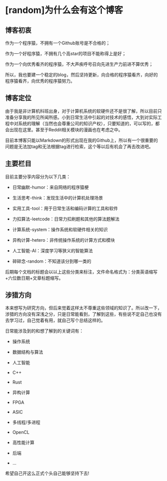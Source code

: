  [random]为什么会有这个博客
 ======
 
博客初衷
------
 
 作为一个程序猿，不拥有一个Github账号是不合格的；
 
 作为一个好程序猿，不拥有几个高star的项目不能称得上是好；
 
 作为一个向优秀看齐的程序猿，不大声疾呼号召向先进生产力前进不算优秀；
 
 所以，我也要建一个稳定的blog，然后坚持更新，向合格的程序猿看齐，向好的程序猿看齐，向优秀的程序猿努力。
 
博客定位
------
 
 由于我是非计算机科班出身，对于计算机系统的软硬件还不是很了解，所以目前只准备分享我的所见所闻所感。小到日常生活中引起的对技术的感悟，大到对实际工程中对系统的理解（当然也会尊重公司的知识产权），只要知道的，可以写的，都会出现在这里。甚至于Reddit相关模块的漫画也在考虑之中。
 
 目前本博客只能以Markdown的形式出现在我的Github上，所以有一个很重要的问题是无法加tag和无法根据tag进行检索，这个等以后有机会了再去改进吧。
 
主要栏目
------
 
 目前主要分享内容分为以下几类：
 
 + 日常幽默-humor：来自网络的程序猿梗
 
 + 生活思考-think：发现生活中的计算机处理场景
 
 + 实用工具-tool：用于日常生活和编码计算的工具和软件
 
 + 力扣算法-leetcode：日常力扣刷题和其他的算法题解法
 
 + 计算系统-system：操作系统和软硬件相关的知识
 
 + 异构计算-hetero：非传统操作系统的计算方式和模块
 
 + 人工智能-AI：深度学习等狭义的智能算法
 
 + 碎碎念-random：不知道该分到哪一类的
 
 后期每个文档的标题会以以上这些分类来标注，文件命名格式为：分类英语缩写+六位数日期+文章标题缩写。
 
涉猎方向
------
 
本来想写为研究方向，但后来觉着这样太不尊重这些领域的知识了。所以改一下，涉猎的方向没有深浅之分，只是日常能看到，了解到这些，有些说不定自己也没有去学习过，自己觉着有用，就自己写个总结这样的。

日常能涉及到的和想了解到的关键词有：

+ 操作系统

+ 数据结构与算法

+ 人工智能

+ C++

+ Rust

+ 异构计算

+ FPGA

+ ASIC

+ 多线程/多进程

+ OpenCL

+ 高性能计算

+ 后端

+ ...

希望自己开这么正式个头自己能够坚持下去!
